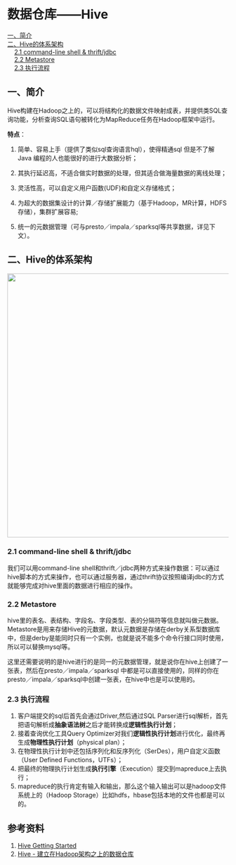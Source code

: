 # 数据仓库——Hive



<nav>
<a href="#一简介">一、简介</a><br/>
<a href="#二Hive的体系架构">二、Hive的体系架构</a><br/>
&nbsp;&nbsp;&nbsp;&nbsp;<a href="#21-command-line-shell--thriftjdbc">2.1 command-line shell & thrift/jdbc</a><br/>
&nbsp;&nbsp;&nbsp;&nbsp;<a href="#22-Metastore">2.2 Metastore</a><br/>
&nbsp;&nbsp;&nbsp;&nbsp;<a href="#23-执行流程">2.3 执行流程</a><br/>
</nav>


## 一、简介

Hive构建在Hadoop之上的，可以将结构化的数据文件映射成表，并提供类SQL查询功能，分析查询SQL语句被转化为MapReduce任务在Hadoop框架中运行。

**特点**：

1. 简单、容易上手（提供了类似sql查询语言hql），使得精通sql 但是不了解 Java 编程的人也能很好的进行大数据分析；

2. 其执行延迟高，不适合做实时数据的处理，但其适合做海量数据的离线处理；
3. 灵活性高，可以自定义用户函数(UDF)和自定义存储格式；
4. 为超大的数据集设计的计算／存储扩展能力（基于Hadoop，MR计算，HDFS存储），集群扩展容易;
5. 统一的元数据管理（可与presto／impala／sparksql等共享数据，详见下文）。



## 二、Hive的体系架构

<div align="center"> <img width="600px" src="https://github.com/heibaiying/BigData-Notes/blob/master/pictures/hive体系架构.png"/> </div>

### 2.1 command-line shell & thrift/jdbc

我们可以用command-line shell和thrift／jdbc两种方式来操作数据：可以通过hive脚本的方式来操作，也可以通过服务器，通过thrift协议按照编译jdbc的方式就能够完成对hive里面的数据进行相应的操作。

### 2.2 Metastore

hive里的表名、表结构、字段名、字段类型、表的分隔符等信息就叫做元数据。Metastore是用来存储Hive的元数据，默认元数据是存储在derby关系型数据库中，但是derby是能同时只有一个实例，也就是说不能多个命令行接口同时使用，所以可以替换mysql等。

这里还需要说明的是hive进行的是同一的元数据管理，就是说你在hive上创建了一张表，然后在presto／impala／sparksql 中都是可以直接使用的，同样的你在presto／impala／sparksql中创建一张表，在hive中也是可以使用的。

### 2.3 执行流程

1. 客户端提交的sql后首先会通过Driver,然后通过SQL Parser进行sql解析，首先把语句解析成**抽象语法树**之后才能转换成**逻辑性执行计划**；
2. 接着查询优化工具Query Optimizer对我们**逻辑性执行计划**进行优化，最终再生成**物理性执行计划**（physical plan）；
3. 在物理性执行计划中还包括序列化和反序列化（SerDes），用户自定义函数（User Defined Functions，UTFs）；
4. 把最终的物理执行计划生成**执行引擎**（Execution）提交到mapreduce上去执行；
5. mapreduce的执行肯定有输入和输出，那么这个输入输出可以是hadoop文件系统上的（Hadoop Storage）比如hdfs，hbase包括本地的文件也都是可以的。



## 参考资料

1. [Hive Getting Started](https://cwiki.apache.org/confluence/display/Hive/GettingStarted)
2. [Hive - 建立在Hadoop架构之上的数据仓库](https://zhuanlan.zhihu.com/p/29209577)

